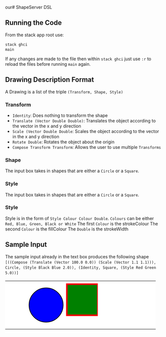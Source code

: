 our# ShapeServer DSL

## Running the Code
From the stack app root use:

```
stack ghci
main
```

If any changes are made to the file then within `stack ghci` just use `:r` to reload the files before running `main` again.

## Drawing Description Format
A Drawing is a list of the triple `(Transform, Shape, Style)`

### Transform
* `Identity`: Does nothing to transform the shape
* `Translate (Vector Double Double)`: Translates the object according to the vector in the x and y direction
* `Scale (Vector Double Double`: Scales the object according to the vector in the x and y direction
* `Rotate Double`: Rotates the object about the origin
* `Compose Transform Transform`: Allows the user to use multiple `Transforms`

### Shape
The input box takes in shapes that are either a `Circle` or a `Square`.

### Style
The input box takes in shapes that are either a `Circle` or a `Square`.

### Style
Style is in the form of `Style Colour Colour Double`. `Colours` can be either `Red, Blue, Green, Black or White`
The first `Colour` is the strokeColour
The second `Colour` is the fillColour
The `Double` is the strokeWidth

## Sample Input
The sample input already in the text box produces the following shape
`[((Compose (Translate (Vector 100.0 0.0)) (Scale (Vector 1.1 1.1))), Circle, (Style Black Blue 2.0)), (Identity, Square, (Style Red Green 5.0))]`

![Shape Example](https://github.com/mcnestrb/ShapeServer/blob/master/ShapeExample.png)
